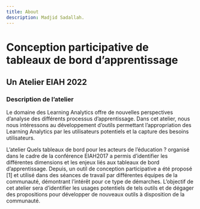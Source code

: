 ```yaml
---
title: About
description: Madjid Sadallah.
---
```


# Conception participative de tableaux de bord d’apprentissage
## Un Atelier EIAH 2022
### Description de l’atelier

Le domaine des Learning Analytics offre de nouvelles perspectives d’analyse des différents processus d’apprentissage. Dans cet atelier, nous nous intéressons au développement d’outils permettant l’appropriation des Learning Analytics par les utilisateurs potentiels et la capture des besoins utilisateurs.

L’atelier Quels tableaux de bord pour les acteurs de l’éducation ? organisé dans le cadre de la conférence EIAH2017 a permis d’identifier les différentes dimensions et les enjeux liés aux tableaux de bord d’apprentissage. Depuis, un outil de conception participative a été proposé [1] et utilisé dans des séances de travail par différentes équipes de la communauté, démontrant l’intérêt pour ce type de démarches. L’objectif de cet atelier sera d’identifier les usages potentiels de tels outils et de dégager des propositions pour développer de nouveaux outils à disposition de la communauté.
